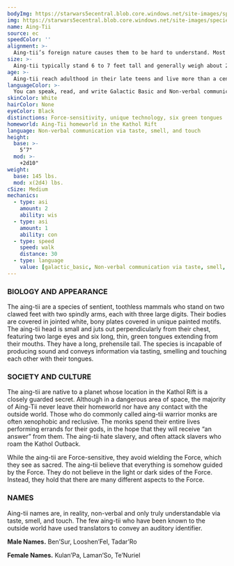 ```yaml
---
bodyImg: https://starwars5ecentral.blob.core.windows.net/site-images/species/species_aing-tii.png
img: https://starwars5ecentral.blob.core.windows.net/site-images/species/species_aing-tii.png
name: Aing-Tii
source: ec
speedColor: ''
alignment: >-
  Aing-tii’s foreign nature causes them to be hard to understand. Most aing-tii tend toward neutral light side, though there are exceptions.
size: >-
  Aing-tii typically stand 6 to 7 feet tall and generally weigh about 200 lbs. Regardless of your position in that range, your size is Medium.
age: >-
  Aing-tii reach adulthood in their late teens and live more than a century.
languageColor: >-
  You can speak, read, and write Galactic Basic and Non-verbal communication via taste, smell, and touch. 
skinColor: White
hairColor: None
eyeColor: Black
distinctions: Force-sensitivity, unique technology, six green tongues
homeworld: Aing-Tii homeworld in the Kathol Rift
language: Non-verbal communication via taste, smell, and touch
height:
  base: >-
    5’7"
  mod: >-
    +2d10"
weight:
  base: 145 lbs.
  mod: x(2d4) lbs.
cSize: Medium
mechanics:
  - type: asi
    amount: 2
    ability: wis
  - type: asi
    amount: 1
    ability: con
  - type: speed
    speed: walk
    distance: 30
  - type: language
    value: [galactic_basic, Non-verbal communication via taste, smell, and touch]
---
```

### BIOLOGY AND APPEARANCE
The aing-tii are a species of sentient, toothless mammals who stand on two clawed feet with two spindly arms, each with three large digits. Their bodies are covered in jointed white, bony plates covered in unique painted motifs. The aing-tii head is small and juts out perpendicularly from their chest, featuring two large eyes and six long, thin, green tongues extending from their mouths. They have a long, prehensile tail. The species is incapable of producing sound and conveys information via tasting, smelling and touching each other with their tongues.

### SOCIETY AND CULTURE
The aing-tii are native to a planet whose location in the Kathol Rift is a closely guarded secret. Although in a dangerous area of space, the majority of Aing-Tii never leave their homeworld nor have any contact with the outside world. Those who do commonly called aing-tii warrior monks are often xenophobic and reclusive. The monks spend their entire lives performing errands for their gods, in the hope that they will receive “an answer” from them. The aing-tii hate slavery, and often attack slavers who roam the Kathol Outback.

While the aing-tii are Force-sensitive, they avoid wielding the Force, which they see as sacred. The aing-tii believe that everything is somehow guided by the Force. They do not believe in the light or dark sides of the Force. Instead, they hold that there are many different aspects to the Force.

### NAMES
Aing-tii names are, in reality, non-verbal and only truly understandable via taste, smell, and touch. The few aing-tii who have been known to the outside world have used translators to convey an auditory identifier.

__Male Names.__ Ben’Sur, Looshen’Fel, Tadar’Ro

__Female Names.__ Kulan’Pa, Laman’So, Te’Nuriel



    